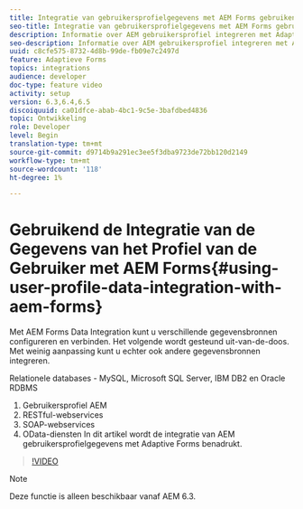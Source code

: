 ```yaml
---
title: Integratie van gebruikersprofielgegevens met AEM Forms gebruiken
seo-title: Integratie van gebruikersprofielgegevens met AEM Forms gebruiken
description: Informatie over AEM gebruikersprofiel integreren met Adaptive Forms
seo-description: Informatie over AEM gebruikersprofiel integreren met Adaptive Forms
uuid: c8cfe575-8732-4d8b-99de-fb09e7c2497d
feature: Adaptieve Forms
topics: integrations
audience: developer
doc-type: feature video
activity: setup
version: 6.3,6.4,6.5
discoiquuid: ca01dfce-abab-4bc1-9c5e-3bafdbed4836
topic: Ontwikkeling
role: Developer
level: Begin
translation-type: tm+mt
source-git-commit: d9714b9a291ec3ee5f3dba9723de72bb120d2149
workflow-type: tm+mt
source-wordcount: '118'
ht-degree: 1%

---
```



# Gebruikend de Integratie van de Gegevens van het Profiel van de Gebruiker met AEM Forms{#using-user-profile-data-integration-with-aem-forms}

Met AEM Forms Data Integration kunt u verschillende gegevensbronnen configureren en verbinden. Het volgende wordt gesteund uit-van-de-doos. Met weinig aanpassing kunt u echter ook andere gegevensbronnen integreren.

Relationele databases - MySQL, Microsoft SQL Server, IBM DB2 en Oracle RDBMS

1. Gebruikersprofiel AEM
1. RESTful-webservices
1. SOAP-webservices
1. OData-diensten
In dit artikel wordt de integratie van AEM gebruikersprofielgegevens met Adaptive Forms benadrukt.

>[!VIDEO](https://video.tv.adobe.com/v/17432/?quality=9&learn=on)

>[!NOTE]
>
>Deze functie is alleen beschikbaar vanaf AEM 6.3.

